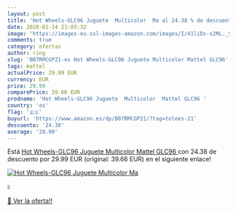 ```yaml
---
layout: post
title: 'Hot Wheels-GLC96 Juguete  Multicolor  Ma al 24.38 % de descuento'
date: 2020-01-14 21:03:32
image: 'https://images-eu.ssl-images-amazon.com/images/I/41liDs-s2ML._SL200_.jpg'
comments: true
category: ofertas
author: ring
slug: 'B07RMCGP21-es Hot Wheels-GLC96 Juguete Multicolor Mattel GLC96'
tags: mattel
actualPrice: 29.99 EUR
currency: EUR
price: 29.99
comparePrice: 39.66 EUR
prodname: 'Hot Wheels-GLC96 Juguete  Multicolor  Mattel GLC96 '
country: 'es'
flag: '🇪🇸'
buyurl: 'https://www.amazon.es/dp/B07RMCGP21/?tag=tolees-21'
descuento: '24.38'
average: '29.99'
---
```


Está [Hot Wheels-GLC96 Juguete  Multicolor  Mattel GLC96 ](https://www.amazon.es/dp/B07RMCGP21/?tag=tolees-21) con 24.38 de descuento por 29.99 EUR (original: 39.66 EUR) en el siguiente enlace!

[![Hot Wheels-GLC96 Juguete  Multicolor  Ma](https://images-eu.ssl-images-amazon.com/images/I/41liDs-s2ML._SL200_.jpg)](https://www.amazon.es/dp/B07RMCGP21/?tag=tolees-21)

ℹ️:


[🛒 Ver la oferta!!](https://www.amazon.es/dp/B07RMCGP21/?tag=tolees-21)
